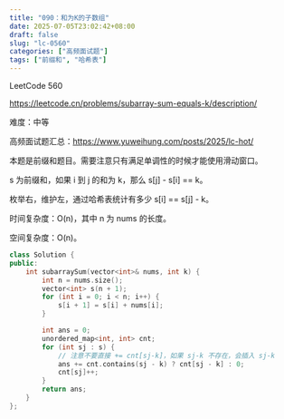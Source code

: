 ```yaml
---
title: "090：和为K的子数组"
date: 2025-07-05T23:02:42+08:00
draft: false
slug: "lc-0560"
categories: ["高频面试题"]
tags: ["前缀和", "哈希表"]
---
```


LeetCode 560

https://leetcode.cn/problems/subarray-sum-equals-k/description/

难度：中等

高频面试题汇总：https://www.yuweihung.com/posts/2025/lc-hot/

本题是前缀和题目。需要注意只有满足单调性的时候才能使用滑动窗口。

s 为前缀和，如果 i 到 j 的和为 k，那么 s[j] - s[i] == k。

枚举右，维护左，通过哈希表统计有多少 s[i] == s[j] - k。

时间复杂度：O(n)，其中 n 为 nums 的长度。

空间复杂度：O(n)。

<!--more-->

```cpp
class Solution {
public:
    int subarraySum(vector<int>& nums, int k) {
        int n = nums.size();
        vector<int> s(n + 1);
        for (int i = 0; i < n; i++) {
            s[i + 1] = s[i] + nums[i];
        }

        int ans = 0;
        unordered_map<int, int> cnt;
        for (int sj : s) {
            // 注意不要直接 += cnt[sj-k]，如果 sj-k 不存在，会插入 sj-k
            ans += cnt.contains(sj - k) ? cnt[sj - k] : 0;
            cnt[sj]++;
        }
        return ans;
    }
};
```
